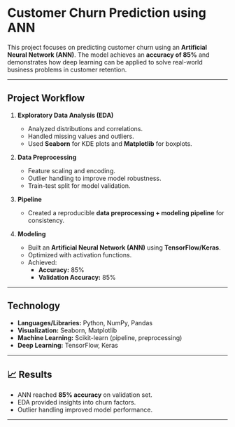 # Customer Churn Prediction using ANN

This project focuses on predicting customer churn using an **Artificial Neural Network (ANN)**. The model achieves an **accuracy of 85%** and demonstrates how deep learning can be applied to solve real-world business problems in customer retention.

---

## Project Workflow

1. **Exploratory Data Analysis (EDA)**
   - Analyzed distributions and correlations.
   - Handled missing values and outliers.
   - Used **Seaborn** for KDE plots and **Matplotlib** for boxplots.

2. **Data Preprocessing**
   - Feature scaling and encoding.
   - Outlier handling to improve model robustness.
   - Train-test split for model validation.

3. **Pipeline**
   - Created a reproducible **data preprocessing + modeling pipeline** for consistency.

4. **Modeling**
   - Built an **Artificial Neural Network (ANN)** using **TensorFlow/Keras**.
   - Optimized with activation functions.
   - Achieved:
     - **Accuracy:** 85%
     - **Validation Accuracy:** 85%

---

##  Technology

- **Languages/Libraries:** Python, NumPy, Pandas  
- **Visualization:** Seaborn, Matplotlib  
- **Machine Learning:** Scikit-learn (pipeline, preprocessing)  
- **Deep Learning:** TensorFlow, Keras  

---

## 📈 Results

- ANN reached **85% accuracy** on validation set.  
- EDA provided insights into churn factors.  
- Outlier handling improved model performance.  

---

